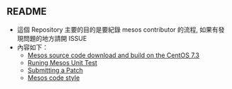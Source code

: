 ## README ##
* 這個 Repository 主要的目的是要紀錄 mesos contributor 的流程, 如果有發現問題的地方請開 ISSUE
* 內容如下：
    * [Mesos source code download and build on the CentOS 7.3](mesos-download-build.md)
    * [Runing Mesos Unit Test](running-mesos-test.md)
    * [Submitting a Patch](submitting-a-patch.md)
    * [Mesos code style](mesos-code-style.md)
